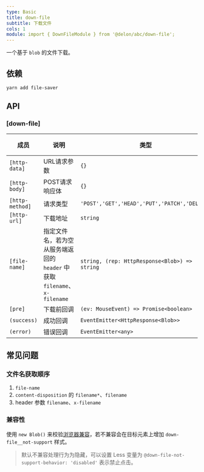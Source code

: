 ```yaml
---
type: Basic
title: down-file
subtitle: 下载文件
cols: 1
module: import { DownFileModule } from '@delon/abc/down-file';
---
```


一个基于 `blob` 的文件下载。

## 依赖

```
yarn add file-saver
```

## API

### [down-file]

| 成员 | 说明 | 类型 | 默认值 |
|----|----|----|-----|
| `[http-data]` | URL请求参数 | `{}` | - |
| `[http-body]` | POST请求响应体 | `{}` | - |
| `[http-method]` | 请求类型 | `'POST','GET','HEAD','PUT','PATCH','DELETE'` | `'GET'` |
| `[http-url]` | 下载地址 | `string` | - |
| `[file-name]` | 指定文件名，若为空从服务端返回的 `header` 中获取 `filename`、`x-filename` | `string, (rep: HttpResponse<Blob>) => string` | - |
| `[pre]` | 下载前回调 | `(ev: MouseEvent) => Promise<boolean>` | - |
| `(success)` | 成功回调 | `EventEmitter<HttpResponse<Blob>>` | - |
| `(error)` | 错误回调 | `EventEmitter<any>` | - |

## 常见问题

### 文件名获取顺序

1. `file-name`
2. `content-disposition` 的 `filename*`、`filename`
3. header 参数 `filename`、`x-filename`

### 兼容性

使用 `new Blob()` 来校验[浏览器兼容](https://github.com/eligrey/FileSaver.js/#supported-browsers)，若不兼容会在目标元素上增加 `down-file__not-support` 样式。

> 默认不兼容处理行为为隐藏，可以设置 Less 变量为 `@down-file-not-support-behavior: 'disabled'` 表示禁止点击。
